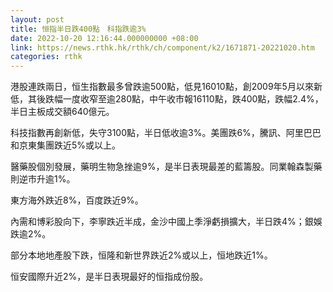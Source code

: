 ```yaml
---
layout: post
title: 恒指半日跌400點　科指跌逾3%
date: 2022-10-20 12:16:44.000000000 +08:00
link: https://news.rthk.hk/rthk/ch/component/k2/1671871-20221020.htm
categories: rthk
---
```


港股連跌兩日，恒生指數最多曾跌逾500點，低見16010點，創2009年5月以來新低，其後跌幅一度收窄至逾280點，中午收市報16110點，跌400點，跌幅2.4%，半日主板成交額640億元。

科技指數再創新低，失守3100點，半日低收逾3%。美團跌6%，騰訊、阿里巴巴和京東集團跌近5%或以上。

醫藥股個別發展，藥明生物急挫逾9%，是半日表現最差的藍籌股。同業翰森製藥則逆市升逾1%。

東方海外跌近8%，百度跌近9%。

內需和博彩股向下，李寧跌近半成，金沙中國上季淨虧損擴大，半日跌4%；銀娛跌逾2%。

部分本地地產股下跌，恒隆和新世界跌近2%或以上，恒地跌近1%。

恒安國際升近2%，是半日表現最好的恒指成份股。
